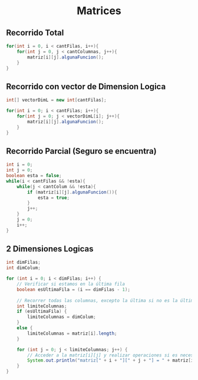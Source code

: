 


<h1 align="center">Matrices</h1>


<h2>Recorrido Total</h2>

```java
for(int i = 0, i < cantFilas, i++){
    for(int j = 0, j < cantColumnas, j++){
        matriz[i][j].algunaFuncion();
    }
}
```

<h2>Recorrido con vector de Dimension Logica </h2>

``` java
int[] vectorDimL = new int[cantFilas];

for(int i = 0; i < cantFilas; i++){
    for(int j = 0; j < vectorDimL[i]; j++){
        matriz[i][j].algunaFuncion();
    }
}
```

<h2>Recorrido Parcial (Seguro se encuentra)</h2>

```java
int i = 0;
int j = 0;
boolean esta = false;
while(i < cantFilas && !esta){
    while(j < cantColum && !esta){
        if (matriz[i][j].algunaFuncion()){
            esta = true;
        }    
        j++;
    }
    j = 0;
    i++;
}

```

<h2>2 Dimensiones Logicas </h2>

``` java
int dimFilas;
int dimColum;

for (int i = 0; i < dimFilas; i++) {
    // Verificar si estamos en la última fila
    boolean esUltimaFila = (i == dimFilas - 1);
    
    // Recorrer todas las columnas, excepto la última si no es la última fila
    int limiteColumnas;
    if (esUltimaFila) {
        limiteColumnas = dimColum;
    } 
    else {
        limiteColumnas = matriz[i].length;
    }

    for (int j = 0; j < limiteColumnas; j++) {
        // Acceder a la matriz[i][j] y realizar operaciones si es necesario
        System.out.println("matriz[" + i + "][" + j + "] = " + matriz[i][j]);
    }
}


```